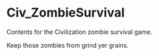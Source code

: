 # Civ_ZombieSurvival
Contents for the Civilization zombie survival game.

Keep those zombies from grind yer grains.
